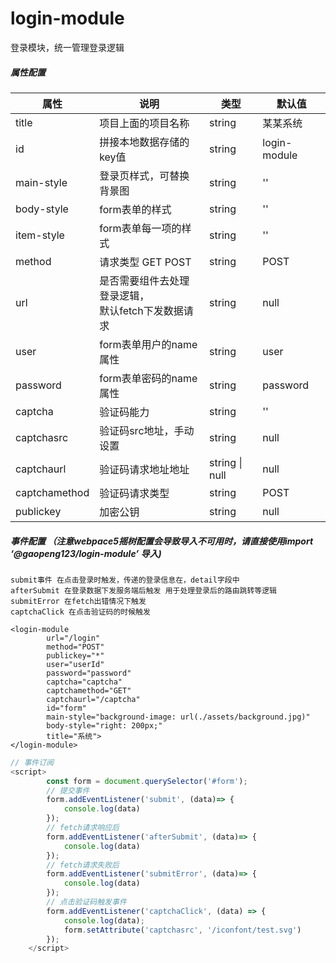 # login-module

登录模块，统一管理登录逻辑

##### 属性配置

| 属性       | 说明                                                    | 类型   | 默认值       |
| ---------- | ------------------------------------------------------- | ------ | ------------ |
| title      | 项目上面的项目名称                                      | string | 某某系统     |
| id         | 拼接本地数据存储的key值                                 | string | login-module |
| main-style | 登录页样式，可替换背景图                           | string | ''           |
| body-style      | form表单的样式                                     | string | ''           |
| item-style | form表单每一项的样式 | string | '' |
| method     | 请求类型 GET POST                                       | string | POST         |
| url        | 是否需要组件去处理登录逻辑，<br />默认fetch下发数据请求 | string | null         |
| user       | form表单用户的name属性                                  | string | user         |
| password   | form表单密码的name属性                                  | string | password     |
| captcha | 验证码能力 | string  | '' |
| captchasrc | 验证码src地址，手动设置 | string | null |
| captchaurl | 验证码请求地址地址 | string \| null | null |
| captchamethod | 验证码请求类型 | string | POST |
| publickey | 加密公钥 | string | null |



##### 事件配置 （注意webpace5摇树配置会导致导入不可用时，请直接使用import  ‘@gaopeng123/login-module’ 导入)

```
submit事件 在点击登录时触发，传递的登录信息在，detail字段中
afterSubmit 在登录数据下发服务端后触发 用于处理登录后的路由跳转等逻辑
submitError 在fetch出错情况下触发
captchaClick 在点击验证码的时候触发
```

```tsx
<login-module
        url="/login"
        method="POST"
        publickey="*"
        user="userId"
        password="password"
        captcha="captcha"
        captchamethod="GET"
        captchaurl="/captcha"
        id="form"
        main-style="background-image: url(./assets/background.jpg)"
        body-style="right: 200px;"
        title="系统">
</login-module>
```

```js
// 事件订阅
<script>
        const form = document.querySelector('#form');
		// 提交事件
        form.addEventListener('submit', (data)=> {
        	console.log(data)
        });
        // fetch请求响应后
        form.addEventListener('afterSubmit', (data)=> {
	        console.log(data)
        });
        // fetch请求失败后
        form.addEventListener('submitError', (data)=> {
            console.log(data)
        });
		// 点击验证码触发事件
		form.addEventListener('captchaClick', (data) => {
			console.log(data);
			form.setAttribute('captchasrc', '/iconfont/test.svg')   
		});
    </script>
```

